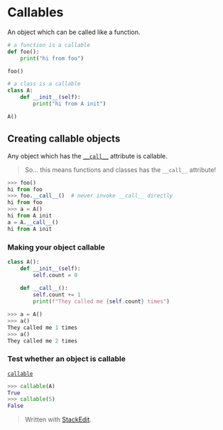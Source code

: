 
# Callables
An object which can be called like a function.
```python
# a function is a callable
def foo():
	print("hi from foo")

foo()
```
```python
# a class is a callable
class A:
	def __init__(self):
		print("hi from A init")

A()
```
## Creating callable objects
Any object which has the [```__call__```](https://docs.python.org/3/reference/datamodel.html#object.__call__) attribute is callable.

> So... this means functions and classes has the ```__call__``` attribute!
```python
>>> foo()
hi from foo
>>> foo.__call__()  # never invoke __call__ directly
hi from foo
>>> a = A()
hi from A init
a = A.__call__()
hi from A init
```
### Making your object callable
```python
class A():
	def __init__(self):
		self.count = 0
	
	def __call__():
		self.count += 1
		print(f"They called me {self.count} times")
```
```python
>>> a = A()
>>> a()
They called me 1 times
>>> a()
They called me 2 times
```
### Test whether an object is callable
[```callable```](https://docs.python.org/3/library/functions.html#callable)
```python
>>> callable(A)
True
>>> callable(5)
False
```

> Written with [StackEdit](https://stackedit.io/).
<!--stackedit_data:
eyJoaXN0b3J5IjpbLTIwOTcyMjExNDBdfQ==
-->